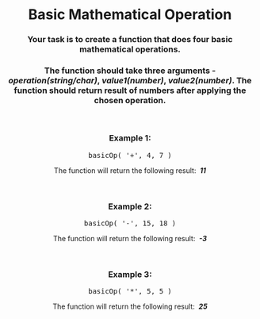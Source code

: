 <div align = "center">

# Basic Mathematical Operation

</div>

<div align = "center">

<h3>Your task is to create a function that does four basic mathematical operations.</h3>

<h3>The function should take three arguments - <em>operation(string/char)</em>, <em>value1(number)</em>, <em>value2(number)</em>.
The function should return result of numbers after applying the chosen operation.</h3>

<br>

<h3>Example 1:</h3>

<pre>basicOp(&nbsp;'+', 4, 7&nbsp;)</pre>

<p>The function will return the following result: &nbsp;<em><strong>11</strong></em></p>

<br>

<h3>Example 2:</h3>

<pre>basicOp(&nbsp;'-', 15, 18&nbsp;)</pre>

<p>The function will return the following result: &nbsp;<em><strong>-3</strong></em></p>

<br>

<h3>Example 3:</h3>

<pre>basicOp(&nbsp;'*', 5, 5&nbsp;)</pre>

<p>The function will return the following result: &nbsp;<em><strong>25</strong></em></p>

<br>

</div>
